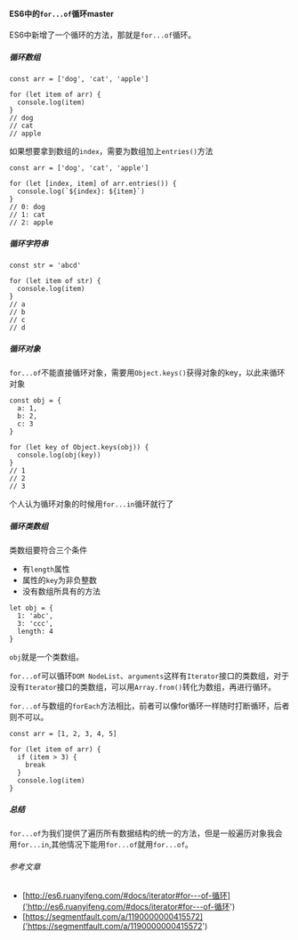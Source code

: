 #### ES6中的`for...of`循环master

ES6中新增了一个循环的方法，那就是`for...of`循环。

##### 循环数组

```
const arr = ['dog', 'cat', 'apple']

for (let item of arr) {
  console.log(item)
}
// dog
// cat
// apple
```

如果想要拿到数组的`index`，需要为数组加上`entries()`方法

```
const arr = ['dog', 'cat', 'apple']

for (let [index, item] of arr.entries()) {
  console.log(`${index}: ${item}`)
}
// 0: dog
// 1: cat
// 2: apple
```

##### 循环字符串

```
const str = 'abcd'

for (let item of str) {
  console.log(item)
}
// a
// b
// c
// d
```

##### 循环对象

`for...of`不能直接循环对象，需要用`Object.keys()`获得对象的key，以此来循环对象

```
const obj = {
  a: 1,
  b: 2,
  c: 3
}

for (let key of Object.keys(obj)) {
  console.log(obj(key))
}
// 1
// 2
// 3
```
个人认为循环对象的时候用`for...in`循环就行了

##### 循环类数组

类数组要符合三个条件

* 有`length`属性
* 属性的`key`为非负整数
* 没有数组所具有的方法

```
let obj = {
  1: 'abc',
  3: 'ccc',
  length: 4
}
```

`obj`就是一个类数组。

`for...of`可以循环`DOM NodeList`、`arguments`这样有`Iterator`接口的类数组，对于没有`Iterator`接口的类数组，可以用`Array.from()`转化为数组，再进行循环。

`for...of`与数组的`forEach`方法相比，前者可以像for循环一样随时打断循环，后者则不可以。

```
const arr = [1, 2, 3, 4, 5]

for (let item of arr) {
  if (item > 3) {
    break
  }
  console.log(item)
}
```

##### 总结

`for...of`为我们提供了遍历所有数据结构的统一的方法，但是一般遍历对象我会用`for...in`,其他情况下能用`for...of`就用`for...of`。

###### 参考文章

* [http://es6.ruanyifeng.com/#docs/iterator#for---of-循环]('http://es6.ruanyifeng.com/#docs/iterator#for---of-循环')
* [https://segmentfault.com/a/1190000000415572]('https://segmentfault.com/a/1190000000415572')
